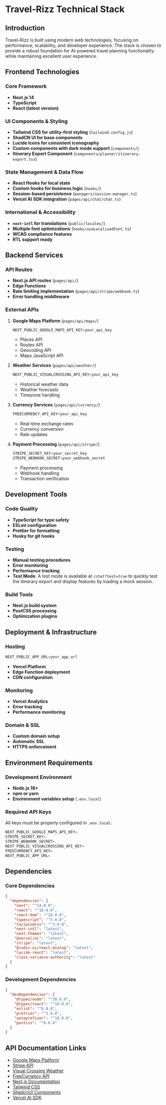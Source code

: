 # Travel-Rizz Technical Stack

## Introduction

Travel-Rizz is built using modern web technologies, focusing on performance, scalability, and developer experience. The stack is chosen to provide a robust foundation for AI-powered travel planning functionality while maintaining excellent user experience.

## Frontend Technologies

### Core Framework

-   **Next.js 14**
-   **TypeScript**
-   **React (latest version)**

### UI Components & Styling

-   **Tailwind CSS for utility-first styling** (`tailwind.config.js`)
-   **ShadCN UI for base components**
-   **Lucide Icons for consistent iconography**
-   **Custom components with dark mode support** (`components/`)
-   **Itinerary Export Component** (`components/planner/itinerary-export.tsx`)

### State Management & Data Flow

-   **React Hooks for local state**
-   **Custom hooks for business logic** (`hooks/`)
-   **Session-based persistence** (`managers/session-manager.ts`)
-   **Vercel AI SDK integration** (`pages/api/chat/chat.ts`)

### International & Accessibility

-   **`next-intl` for translations** (`public/locales/`)
-   **Multiple font optimizations** (`hooks/useLocalizedFont.ts`)
-   **WCAG compliance features**
-   **RTL support ready**

## Backend Services

### API Routes

-   **Next.js API routes** (`pages/api/`)
-   **Edge Functions**
-   **Rate limiting implementation** (`pages/api/stripe/webhook.ts`)
-   **Error handling middleware**

### External APIs

1.  **Google Maps Platform** (`pages/api/maps/`)

    ```typescript
    NEXT_PUBLIC_GOOGLE_MAPS_API_KEY=your_api_key
    ```

    -   Places API
    -   Routes API
    -   Geocoding API
    -   Maps JavaScript API

2.  **Weather Services** (`pages/api/weather/`)

    ```typescript
    NEXT_PUBLIC_VISUALCROSSING_API_KEY=your_api_key
    ```

    -   Historical weather data
    -   Weather forecasts
    -   Timezone handling

3.  **Currency Services** (`pages/api/currency/`)

    ```typescript
    FREECURRENCY_API_KEY=your_api_key
    ```

    -   Real-time exchange rates
    -   Currency conversion
    -   Rate updates

4.  **Payment Processing** (`pages/api/stripe/`)

    ```typescript
    STRIPE_SECRET_KEY=your_secret_key
    STRIPE_WEBHOOK_SECRET=your_webhook_secret
    ```

    -   Payment processing
    -   Webhook handling
    -   Transaction verification

## Development Tools

### Code Quality

-   **TypeScript for type safety**
-   **ESLint configuration**
-   **Prettier for formatting**
-   **Husky for git hooks**

### Testing

-   **Manual testing procedures**
-   **Error monitoring**
-   **Performance tracking**
-   **Test Mode**: A test mode is available at `/chat?test=true` to quickly test the itinerary export and display features by loading a mock session.

### Build Tools

-   **Next.js build system**
-   **PostCSS processing**
-   **Optimization plugins**

## Deployment & Infrastructure

### Hosting

```typescript
NEXT_PUBLIC_APP_URL=your_app_url
```

-   **Vercel Platform**
-   **Edge Function deployment**
-   **CDN configuration**

### Monitoring

-   **Vercel Analytics**
-   **Error tracking**
-   **Performance monitoring**

### Domain & SSL

-   **Custom domain setup**
-   **Automatic SSL**
-   **HTTPS enforcement**

## Environment Requirements

### Development Environment

-   **Node.js 18+**
-   **npm or yarn**
-   **Environment variables setup** (`.env.local`)

### Required API Keys

All keys must be properly configured in `.env.local`:

```typescript
NEXT_PUBLIC_GOOGLE_MAPS_API_KEY=
STRIPE_SECRET_KEY=
STRIPE_WEBHOOK_SECRET=
NEXT_PUBLIC_VISUALCROSSING_API_KEY=
FREECURRENCY_API_KEY=
NEXT_PUBLIC_APP_URL=
```

## Dependencies

### Core Dependencies

```json
{
  "dependencies": {
    "next": "^14.0.0",
    "react": "^18.0.0",
    "react-dom": "^18.0.0",
    "typescript": "^5.0.0",
    "tailwindcss": "^3.0.0",
    "next-intl": "latest",
    "next-themes": "latest",
    "@vercel/ai": "latest",
    "stripe": "latest",
    "@radix-ui/react-dialog": "latest",
    "lucide-react": "latest",
    "class-variance-authority": "latest"
  }
}
```

### Development Dependencies

```json
{
  "devDependencies": {
    "@types/node": "^20.0.0",
    "@types/react": "^18.0.0",
    "eslint": "^8.0.0",
    "prettier": "^3.0.0",
    "autoprefixer": "^10.0.0",
    "postcss": "^8.0.0"
  }
}
```

## API Documentation Links

-   [Google Maps Platform](https://developers.google.com/maps/documentation)
-   [Stripe API](https://stripe.com/docs/api)
-   [Visual Crossing Weather](https://www.visualcrossing.com/resources/documentation/weather-api/timeline-weather-api/)
-   [FreeCurrency API](https://freecurrencyapi.com/docs)
-   [Next.js Documentation](https://nextjs.org/docs)
-   [Tailwind CSS](https://tailwindcss.com/docs)
-   [ShadcnUI Components](https://ui.shadcn.com/docs)
-   [Vercel AI SDK](https://sdk.vercel.ai/docs)
